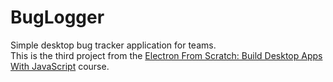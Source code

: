 # BugLogger

Simple desktop bug tracker application for teams.  
This is the third project from the [Electron From Scratch: Build Desktop Apps With JavaScript](https://www.udemy.com/share/1035GE/) course.
